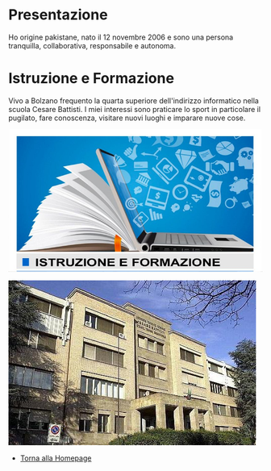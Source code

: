 # Presentazione

Ho origine pakistane, nato il 12 novembre 2006 e sono una persona tranquilla, collaborativa, responsabile e autonoma.

# Istruzione e Formazione

Vivo a Bolzano frequento la quarta superiore dell'indirizzo informatico nella scuola Cesare Battisti. 
I miei interessi sono praticare lo sport in particolare il pugilato, fare conoscenza, visitare nuovi luoghi e imparare 
nuove cose.

![Istruzione e Formazione](https://github.com/faizan-nd/faizan-nd.github.io/blob/main/istruzione-e-formazione.jpg)

![ITE Battisti](https://github.com/faizan-nd/faizan-nd.github.io/blob/main/ite%20battisit.jpg)
* [Torna alla Homepage](README.md)
